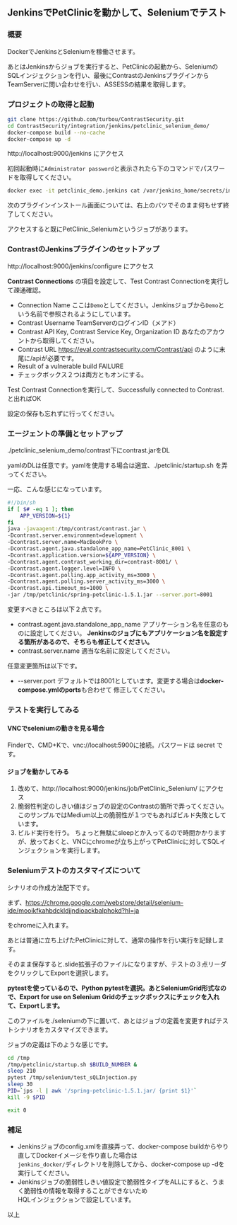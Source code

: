 ## JenkinsでPetClinicを動かして、Seleniumでテスト

### 概要

DockerでJenkinsとSeleniumを稼働させます。

あとはJenkinsからジョブを実行すると、PetClinicの起動から、SeleniumのSQLインジェクションを行い、最後にContrastのJenkinsプラグインからTeamServerに問い合わせを行い、ASSESSの結果を取得します。

### プロジェクトの取得と起動

```bash
git clone https://github.com/turbou/ContrastSecurity.git
cd ContrastSecurity/integration/jenkins/petclinic_selenium_demo/
docker-compose build --no-cache
docker-compose up -d
```

http://localhost:9000/jenkins にアクセス

初回起動時に```Administrator password```と表示されたら下のコマンドでパスワードを取得してください。  
```bash
docker exec -it petclinic_demo.jenkins cat /var/jenkins_home/secrets/initialAdminPassword
```
次のプラグインインストール画面については、右上のバツでそのまま何もせず終了してください。  

アクセスすると既にPetClinic_Seleniumというジョブがあります。

### ContrastのJenkinsプラグインのセットアップ

http://localhost:9000/jenkins/configure にアクセス

**Contrast Connections** の項目を設定して、Test Contrast Connectionを実行して疎通確認。

-  Connection Name
  ここは`Demo`としてください。Jenkinsジョブから`Demo`という名前で参照されるようにしています。
- Contrast Username
  TeamServerのログインID（メアド）
- Contrast API Key, Contrast Service Key, Organization ID
  あなたのアカウントから取得してください。
- Contrast URL
  https://eval.contrastsecurity.com/Contrast/api のように末尾に/apiが必要です。
- Result of a vulnerable build
  FAILURE
- チェックボックス２つは両方ともオンにする。

Test Contrast Connectionを実行して、Successfully connected to Contrast. と出ればOK

設定の保存も忘れずに行ってください。

### エージェントの準備とセットアップ

./petclinic_selenium_demo/contrast下にcontrast.jarをDL

yamlのDLは任意です。yamlを使用する場合は適宜、./petclinic/startup.sh を弄ってください。

一応、こんな感じになっています。

```bash
#!/bin/sh
if [ $# -eq 1 ]; then
    APP_VERSION=${1}
fi
java -javaagent:/tmp/contrast/contrast.jar \
-Dcontrast.server.environment=development \
-Dcontrast.server.name=MacBookPro \
-Dcontrast.agent.java.standalone_app_name=PetClinic_8001 \
-Dcontrast.application.version=${APP_VERSION} \
-Dcontrast.agent.contrast_working_dir=contrast-8001/ \
-Dcontrast.agent.logger.level=INFO \
-Dcontrast.agent.polling.app_activity_ms=3000 \
-Dcontrast.agent.polling.server_activity_ms=3000 \
-Dcontrast.api.timeout_ms=1000 \
-jar /tmp/petclinic/spring-petclinic-1.5.1.jar --server.port=8001
```

変更すべきところは以下２点です。

- contrast.agent.java.standalone_app_name
  アプリケーション名を任意のものに設定してください。
  **Jenkinsのジョブにもアプリケーション名を設定する箇所があるので、そちらも修正してください。**
- contrast.server.name
  適当な名前に設定してください。

任意変更箇所は以下です。

- --server.port
  デフォルトでは8001としています。変更する場合は**docker-compose.ymlのports**も合わせて
  修正してください。

### テストを実行してみる

#### VNCでseleniumの動きを見る場合

Finderで、CMD+Kで、vnc://localhost:5900に接続。パスワードは secret です。

#### ジョブを動かしてみる

1. 改めて、http://localhost:9000/jenkins/job/PetClinic_Selenium/ にアクセス
2. 脆弱性判定のしきい値はジョブの設定のContrastの箇所で弄ってください。
   このサンプルではMedium以上の脆弱性が１つでもあればビルド失敗としています。
3. ビルド実行を行う。
   ちょっと無駄にsleepとか入ってるので時間かかりますが、放っておくと、VNCにchromeが立ち上がってPetClinicに対してSQLインジェクションを実行します。

### Seleniumテストのカスタマイズについて

シナリオの作成方法配下です。

まず、https://chrome.google.com/webstore/detail/selenium-ide/mooikfkahbdckldjjndioackbalphokd?hl=ja

をchromeに入れます。

あとは普通に立ち上げたPetClinicに対して、通常の操作を行い実行を記録します。

そのまま保存すると.slide拡張子のファイルになりますが、テストの３点リーダをクリックしてExportを選択します。

**pytestを使っているので、Python pytestを選択。あとSeleniumGrid形式なので、Export for use on Selenium Gridのチェックボックスにチェックを入れて、Exportします。**

このファイルを./seleniumの下に置いて、あとはジョブの定義を変更すればテストシナリオをカスタマイズできます。

ジョブの定義は下のような感じです。

```bash
cd /tmp
/tmp/petclinic/startup.sh $BUILD_NUMBER &
sleep 210
pytest /tmp/selenium/test_sQLInjection.py
sleep 30
PID=`jps -l | awk '/spring-petclinic-1.5.1.jar/ {print $1}'`
kill -9 $PID

exit 0
```

### 補足
- Jenkinsジョブのconfig.xmlを直接弄って、docker-compose buildからやり直してDockerイメージを作り直した場合は  
  `jenkins_docker/`ディレクトリを削除してから、docker-compose up -dを実行してください。
- Jenkinsジョブの脆弱性しきい値設定で脆弱性タイプをALLにすると、うまく脆弱性の情報を取得することができないため  
  HQLインジェクションで設定しています。

以上

